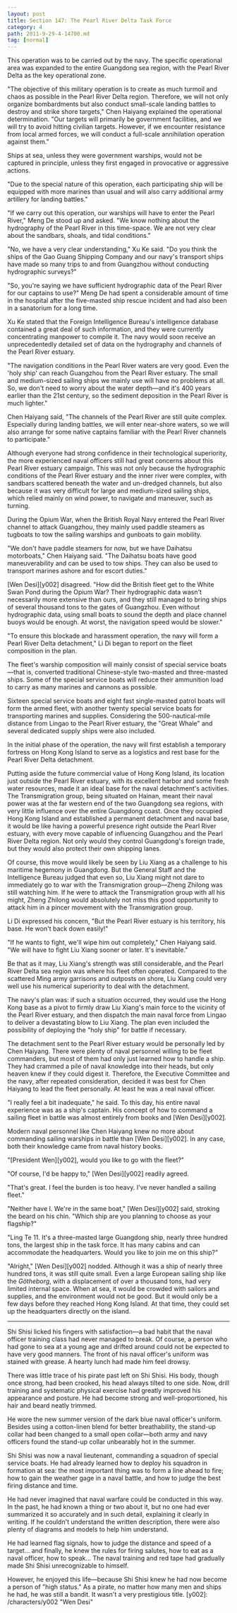 ```yaml
---
layout: post
title: Section 147: The Pearl River Delta Task Force
category: 4
path: 2011-9-29-4-14700.md
tag: [normal]
---
```


This operation was to be carried out by the navy. The specific operational area was expanded to the entire Guangdong sea region, with the Pearl River Delta as the key operational zone.

"The objective of this military operation is to create as much turmoil and chaos as possible in the Pearl River Delta region. Therefore, we will not only organize bombardments but also conduct small-scale landing battles to destroy and strike shore targets," Chen Haiyang explained the operational determination. "Our targets will primarily be government facilities, and we will try to avoid hitting civilian targets. However, if we encounter resistance from local armed forces, we will conduct a full-scale annihilation operation against them."

Ships at sea, unless they were government warships, would not be captured in principle, unless they first engaged in provocative or aggressive actions.

"Due to the special nature of this operation, each participating ship will be equipped with more marines than usual and will also carry additional army artillery for landing battles."

"If we carry out this operation, our warships will have to enter the Pearl River," Meng De stood up and asked. "We know nothing about the hydrography of the Pearl River in this time-space. We are not very clear about the sandbars, shoals, and tidal conditions."

"No, we have a very clear understanding," Xu Ke said. "Do you think the ships of the Gao Guang Shipping Company and our navy's transport ships have made so many trips to and from Guangzhou without conducting hydrographic surveys?"

"So, you're saying we have sufficient hydrographic data of the Pearl River for our captains to use?" Meng De had spent a considerable amount of time in the hospital after the five-masted ship rescue incident and had also been in a sanatorium for a long time.

Xu Ke stated that the Foreign Intelligence Bureau's intelligence database contained a great deal of such information, and they were currently concentrating manpower to compile it. The navy would soon receive an unprecedentedly detailed set of data on the hydrography and channels of the Pearl River estuary.

"The navigation conditions in the Pearl River waters are very good. Even the 'holy ship' can reach Guangzhou from the Pearl River estuary. The small and medium-sized sailing ships we mainly use will have no problems at all. So, we don't need to worry about the water depth—and it's 400 years earlier than the 21st century, so the sediment deposition in the Pearl River is much lighter."

Chen Haiyang said, "The channels of the Pearl River are still quite complex. Especially during landing battles, we will enter near-shore waters, so we will also arrange for some native captains familiar with the Pearl River channels to participate."

Although everyone had strong confidence in their technological superiority, the more experienced naval officers still had great concerns about this Pearl River estuary campaign. This was not only because the hydrographic conditions of the Pearl River estuary and the inner river were complex, with sandbars scattered beneath the water and un-dredged channels, but also because it was very difficult for large and medium-sized sailing ships, which relied mainly on wind power, to navigate and maneuver, such as turning.

During the Opium War, when the British Royal Navy entered the Pearl River channel to attack Guangzhou, they mainly used paddle steamers as tugboats to tow the sailing warships and gunboats to gain mobility.

"We don't have paddle steamers for now, but we have Daihatsu motorboats," Chen Haiyang said. "The Daihatsu boats have good maneuverability and can be used to tow ships. They can also be used to transport marines ashore and for escort duties."

[Wen Desi][y002] disagreed. "How did the British fleet get to the White Swan Pond during the Opium War? Their hydrographic data wasn't necessarily more extensive than ours, and they still managed to bring ships of several thousand tons to the gates of Guangzhou. Even without hydrographic data, using small boats to sound the depth and place channel buoys would be enough. At worst, the navigation speed would be slower."

"To ensure this blockade and harassment operation, the navy will form a Pearl River Delta detachment," Li Di began to report on the fleet composition in the plan.

The fleet's warship composition will mainly consist of special service boats—that is, converted traditional Chinese-style two-masted and three-masted ships. Some of the special service boats will reduce their ammunition load to carry as many marines and cannons as possible.

Sixteen special service boats and eight fast single-masted patrol boats will form the armed fleet, with another twenty special service boats for transporting marines and supplies. Considering the 500-nautical-mile distance from Lingao to the Pearl River estuary, the "Great Whale" and several dedicated supply ships were also included.

In the initial phase of the operation, the navy will first establish a temporary fortress on Hong Kong Island to serve as a logistics and rest base for the Pearl River Delta detachment.

Putting aside the future commercial value of Hong Kong Island, its location just outside the Pearl River estuary, with its excellent harbor and some fresh water resources, made it an ideal base for the naval detachment's activities. The Transmigration group, being situated on Hainan, meant their naval power was at the far western end of the two Guangdong sea regions, with very little influence over the entire Guangdong coast. Once they occupied Hong Kong Island and established a permanent detachment and naval base, it would be like having a powerful presence right outside the Pearl River estuary, with every move capable of influencing Guangzhou and the Pearl River Delta region. Not only would they control Guangdong's foreign trade, but they would also protect their own shipping lanes.

Of course, this move would likely be seen by Liu Xiang as a challenge to his maritime hegemony in Guangdong. But the General Staff and the Intelligence Bureau judged that even so, Liu Xiang might not dare to immediately go to war with the Transmigration group—Zheng Zhilong was still watching him. If he were to attack the Transmigration group with all his might, Zheng Zhilong would absolutely not miss this good opportunity to attack him in a pincer movement with the Transmigration group.

Li Di expressed his concern, "But the Pearl River estuary is his territory, his base. He won't back down easily!"

"If he wants to fight, we'll wipe him out completely," Chen Haiyang said. "We will have to fight Liu Xiang sooner or later. It's inevitable."

Be that as it may, Liu Xiang's strength was still considerable, and the Pearl River Delta sea region was where his fleet often operated. Compared to the scattered Ming army garrisons and outposts on shore, Liu Xiang could very well use his numerical superiority to deal with the detachment.

The navy's plan was: if such a situation occurred, they would use the Hong Kong base as a pivot to firmly draw Liu Xiang's main force to the vicinity of the Pearl River estuary, and then dispatch the main naval force from Lingao to deliver a devastating blow to Liu Xiang. The plan even included the possibility of deploying the "holy ship" for battle if necessary.

The detachment sent to the Pearl River estuary would be personally led by Chen Haiyang. There were plenty of naval personnel willing to be fleet commanders, but most of them had only just learned how to handle a ship. They had crammed a pile of naval knowledge into their heads, but only heaven knew if they could digest it. Therefore, the Executive Committee and the navy, after repeated consideration, decided it was best for Chen Haiyang to lead the fleet personally. At least he was a real naval officer.

"I really feel a bit inadequate," he said. To this day, his entire naval experience was as a ship's captain. His concept of how to command a sailing fleet in battle was almost entirely from books and [Wen Desi][y002].

Modern naval personnel like Chen Haiyang knew no more about commanding sailing warships in battle than [Wen Desi][y002]. In any case, both their knowledge came from naval history books.

"[President Wen][y002], would you like to go with the fleet?"

"Of course, I'd be happy to," [Wen Desi][y002] readily agreed.

"That's great. I feel the burden is too heavy. I've never handled a sailing fleet."

"Neither have I. We're in the same boat," [Wen Desi][y002] said, stroking the beard on his chin. "Which ship are you planning to choose as your flagship?"

"Ling Te 11. It's a three-masted large Guangdong ship, nearly three hundred tons, the largest ship in the task force. It has many cabins and can accommodate the headquarters. Would you like to join me on this ship?"

"Alright," [Wen Desi][y002] nodded. Although it was a ship of nearly three hundred tons, it was still quite small. Even a large European sailing ship like the *Götheborg*, with a displacement of over a thousand tons, had very limited internal space. When at sea, it would be crowded with sailors and supplies, and the environment would not be good. But it would only be a few days before they reached Hong Kong Island. At that time, they could set up the headquarters directly on the island.

---

Shi Shisi licked his fingers with satisfaction—a bad habit that the naval officer training class had never managed to break. Of course, a person who had gone to sea at a young age and drifted around could not be expected to have very good manners. The front of his naval officer's uniform was stained with grease. A hearty lunch had made him feel drowsy.

There was little trace of his pirate past left on Shi Shisi. His body, though once strong, had been crooked, his head always tilted to one side. Now, drill training and systematic physical exercise had greatly improved his appearance and posture. He had become strong and well-proportioned, his hair and beard neatly trimmed.

He wore the new summer version of the dark blue naval officer's uniform. Besides using a cotton-linen blend for better breathability, the stand-up collar had been changed to a small open collar—both army and navy officers found the stand-up collar unbearably hot in the summer.

Shi Shisi was now a naval lieutenant, commanding a squadron of special service boats. He had already learned how to deploy his squadron in formation at sea: the most important thing was to form a line ahead to fire; how to gain the weather gage in a naval battle, and how to judge the best firing distance and time.

He had never imagined that naval warfare could be conducted in this way. In the past, he had known a thing or two about it, but no one had ever summarized it so accurately and in such detail, explaining it clearly in writing. If he couldn't understand the written description, there were also plenty of diagrams and models to help him understand.

He had learned flag signals, how to judge the distance and speed of a target... and finally, he knew the rules for firing salutes, how to eat as a naval officer, how to speak... The naval training and red tape had gradually made Shi Shisi unrecognizable to himself.

However, he enjoyed this life—because Shi Shisi knew he had now become a person of "high status." As a pirate, no matter how many men and ships he had, he was still a bandit. It wasn't a very prestigious title.
[y002]: /characters/y002 "Wen Desi"